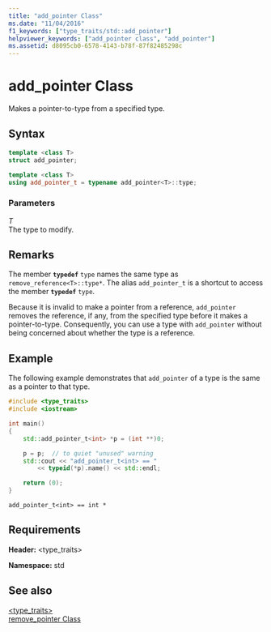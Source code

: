 ```yaml
---
title: "add_pointer Class"
ms.date: "11/04/2016"
f1_keywords: ["type_traits/std::add_pointer"]
helpviewer_keywords: ["add_pointer class", "add_pointer"]
ms.assetid: d8095cb0-6578-4143-b78f-87f82485298c
---
```

# add_pointer Class

Makes a pointer-to-type from a specified type.

## Syntax

```cpp
template <class T>
struct add_pointer;

template <class T>
using add_pointer_t = typename add_pointer<T>::type;
```

### Parameters

*T*\
The type to modify.

## Remarks

The member **`typedef`** `type` names the same type as `remove_reference<T>::type*`. The alias `add_pointer_t` is a shortcut to access the member **`typedef`** `type`.

Because it is invalid to make a pointer from a reference, `add_pointer` removes the reference, if any, from the specified type before it makes a pointer-to-type. Consequently, you can use a type with `add_pointer` without being concerned about whether the type is a reference.

## Example

The following example demonstrates that `add_pointer` of a type is the same as a pointer to that type.

```cpp
#include <type_traits>
#include <iostream>

int main()
{
    std::add_pointer_t<int> *p = (int **)0;

    p = p;  // to quiet "unused" warning
    std::cout << "add_pointer_t<int> == "
        << typeid(*p).name() << std::endl;

    return (0);
}
```

```Output
add_pointer_t<int> == int *
```

## Requirements

**Header:** \<type_traits>

**Namespace:** std

## See also

[<type_traits>](type-traits.md)\
[remove_pointer Class](remove-pointer-class.md)
